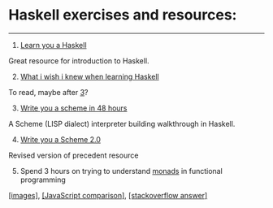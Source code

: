 # Haskell exercises and resources:

------

1. [Learn you a Haskell](http://learnyouahaskell.com/)

Great resource for introduction to Haskell.

2. [What i wish i knew when learning Haskell](http://dev.stephendiehl.com/hask/)

To read, maybe after [3](#write-you-a-scheme-in-48-hours)?

3. [Write you a scheme in 48 hours](https://upload.wikimedia.org/wikipedia/commons/a/aa/Write_Yourself_a_Scheme_in_48_Hours.pdf)

A Scheme (LISP dialect) interpreter building walkthrough in Haskell.

4. [Write you a Scheme 2.0](https://wespiser.com/writings/wyas/00_overview.html)

Revised version of precedent resource

5. Spend 3 hours on trying to understand [monads](http://blog.sigfpe.com/2006/08/you-could-have-invented-monads-and.html) in functional programming 

[\[images\]](https://adit.io/posts/2013-04-17-functors,_applicatives,_and_monads_in_pictures.html), 
[\[JavaScript comparison\]](https://blog.jcoglan.com/2011/03/05/translation-from-haskell-to-javascript-of-selected-portions-of-the-best-introduction-to-monads-ive-ever-read/), 
[\[stackoverflow answer\]](https://stackoverflow.com/questions/2704652/monad-in-plain-english-for-the-oop-programmer-with-no-fp-background/2704795#2704795)